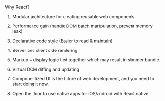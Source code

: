 Why React?

1)  Modular architecture for creating reusable web components

2) Performance gain (handle DOM batch manipulation, prevent memory leak)

3) Declarative code style (Easier to read & maintain)

4) Server and client side rendering

5) Markup + display logic tied together which may result in slimmer bundle.

6) Virtual DOM diffing and updating

7) Componentized UI is the future of web development, and you need to start doing it now.

8) Open the door to use native apps for iOS/android with React native.
